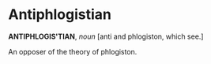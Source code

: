 # Antiphlogistian

**ANTIPHLOGIS'TIAN**, _noun_ \[anti and phlogiston, which see.\]

An opposer of the theory of phlogiston.